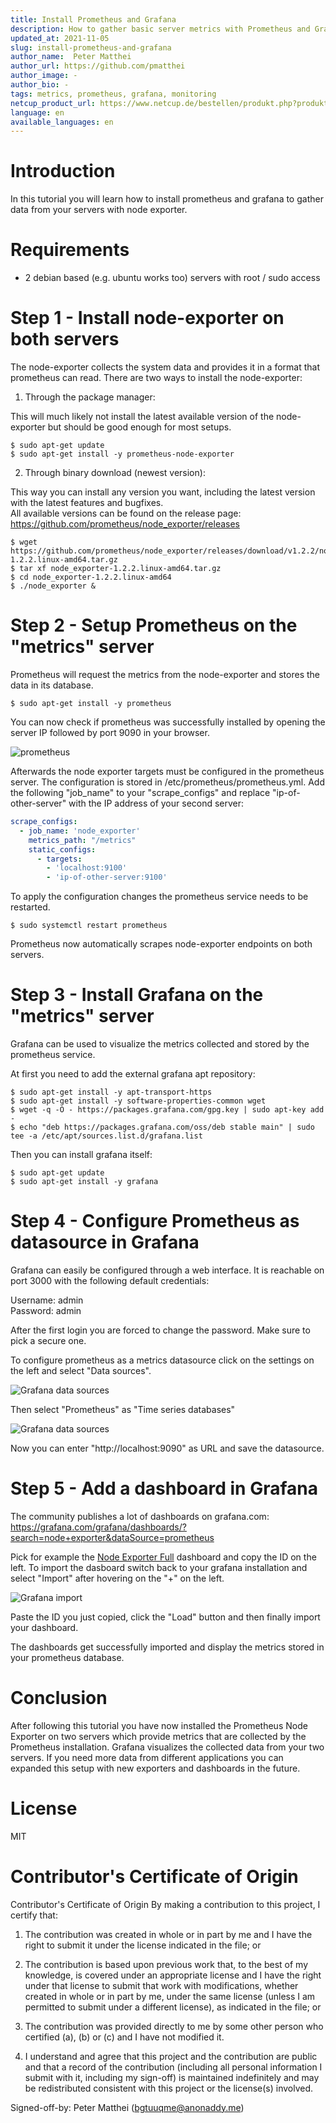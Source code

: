 ```yaml
---
title: Install Prometheus and Grafana
description: How to gather basic server metrics with Prometheus and Grafana
updated_at: 2021-11-05
slug: install-prometheus-and-grafana
author_name:  Peter Matthei
author_url: https://github.com/pmatthei
author_image: -
author_bio: -
tags: metrics, prometheus, grafana, monitoring
netcup_product_url: https://www.netcup.de/bestellen/produkt.php?produkt=2000
language: en
available_languages: en
---
```


# Introduction
In this tutorial you will learn how to install prometheus and grafana to gather data from your servers with node exporter.

# Requirements
- 2 debian based (e.g. ubuntu works too) servers with root / sudo access

# Step 1 - Install node-exporter on both servers

The node-exporter collects the system data and provides it in a format that prometheus can read. There are two ways to install the node-exporter:

1. Through the package manager:

This will much likely not install the latest available version of the node-exporter but should be good enough for most setups.

```
$ sudo apt-get update
$ sudo apt-get install -y prometheus-node-exporter
```

2. Through binary download (newest version):

This way you can install any version you want, including the latest version with the latest features and bugfixes.  
All available versions can be found on the release page: https://github.com/prometheus/node_exporter/releases

```console
$ wget https://github.com/prometheus/node_exporter/releases/download/v1.2.2/node_exporter-1.2.2.linux-amd64.tar.gz
$ tar xf node_exporter-1.2.2.linux-amd64.tar.gz
$ cd node_exporter-1.2.2.linux-amd64
$ ./node_exporter &
```

# Step 2 - Setup Prometheus on the "metrics" server

Prometheus will request the metrics from the node-exporter and stores the data in its database.

```
$ sudo apt-get install -y prometheus
```

You can now check if prometheus was successfully installed by opening the server IP followed by port 9090 in your browser.

![prometheus](images/prometheus.png)


Afterwards the node exporter targets must be configured in the prometheus server. The configuration is stored in /etc/prometheus/prometheus.yml.
Add the following "job_name" to your "scrape_configs" and replace "ip-of-other-server" with the IP address of your second server:

```yml
scrape_configs:
  - job_name: 'node_exporter'
    metrics_path: "/metrics"
    static_configs:
      - targets:
        - 'localhost:9100'
        - 'ip-of-other-server:9100'
```

To apply the configuration changes the prometheus service needs to be restarted.

```
$ sudo systemctl restart prometheus
```

Prometheus now automatically scrapes node-exporter endpoints on both servers.

# Step 3 - Install Grafana on the "metrics" server

Grafana can be used to visualize the metrics collected and stored by the prometheus service.

At first you need to add the external grafana apt repository:

```
$ sudo apt-get install -y apt-transport-https
$ sudo apt-get install -y software-properties-common wget
$ wget -q -O - https://packages.grafana.com/gpg.key | sudo apt-key add -
$ echo "deb https://packages.grafana.com/oss/deb stable main" | sudo tee -a /etc/apt/sources.list.d/grafana.list
```

Then you can install grafana itself:

```
$ sudo apt-get update
$ sudo apt-get install -y grafana
```

# Step 4 - Configure Prometheus as datasource in Grafana

Grafana can easily be configured through a web interface. It is reachable on port 3000 with the following default credentials:

Username: admin  
Password: admin

After the first login you are forced to change the password. Make sure to pick a secure one.

To configure prometheus as a metrics datasource click on the settings on the left and select "Data sources".

![Grafana data sources](images/grafana-datasource-1.png)

Then select "Prometheus" as "Time series databases"

![Grafana data sources](images/grafana-datasource-2.png)

Now you can enter "http://localhost:9090" as URL and save the datasource.

# Step 5 - Add a dashboard in Grafana

The community publishes a lot of dashboards on grafana.com: https://grafana.com/grafana/dashboards/?search=node+exporter&dataSource=prometheus

Pick for example the [Node Exporter Full](https://grafana.com/grafana/dashboards/1860) dashboard and copy the ID on the left.
To import the dasboard switch back to your grafana installation and select "Import" after hovering on the "+" on the left.

![Grafana import](images/grafana-import-1.png)

Paste the ID you just copied, click the "Load" button and then finally import your dashboard.

The dashboards get successfully imported and display the metrics stored in your prometheus database.

# Conclusion
After following this tutorial you have now installed the Prometheus Node Exporter on two servers which provide metrics that are collected by the Prometheus installation.
Grafana visualizes the collected data from your two servers. If you need more data from different applications you can expanded this setup with new exporters and dashboards in the future.

# License
MIT

# Contributor's Certificate of Origin
Contributor's Certificate of Origin By making a contribution to this project, I certify that:

 1) The contribution was created in whole or in part by me and I have the right to submit it under the license indicated in the file; or

 2) The contribution is based upon previous work that, to the best of my knowledge, is covered under an appropriate license and I have the right under that license to submit that work with modifications, whether created in whole or in part by me, under the same license (unless I am permitted to submit under a different license), as indicated in the file; or

 3) The contribution was provided directly to me by some other person who certified (a), (b) or (c) and I have not modified it.

 4) I understand and agree that this project and the contribution are public and that a record of the contribution (including all personal information I submit with it, including my sign-off) is maintained indefinitely and may be redistributed consistent with this project or the license(s) involved.

Signed-off-by: Peter Matthei (bgtuuqme@anonaddy.me)
